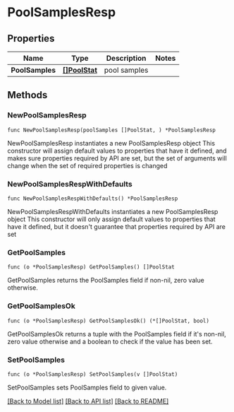 # PoolSamplesResp

## Properties

Name | Type | Description | Notes
------------ | ------------- | ------------- | -------------
**PoolSamples** | [**[]PoolStat**](PoolStat.md) | pool samples | 

## Methods

### NewPoolSamplesResp

`func NewPoolSamplesResp(poolSamples []PoolStat, ) *PoolSamplesResp`

NewPoolSamplesResp instantiates a new PoolSamplesResp object
This constructor will assign default values to properties that have it defined,
and makes sure properties required by API are set, but the set of arguments
will change when the set of required properties is changed

### NewPoolSamplesRespWithDefaults

`func NewPoolSamplesRespWithDefaults() *PoolSamplesResp`

NewPoolSamplesRespWithDefaults instantiates a new PoolSamplesResp object
This constructor will only assign default values to properties that have it defined,
but it doesn't guarantee that properties required by API are set

### GetPoolSamples

`func (o *PoolSamplesResp) GetPoolSamples() []PoolStat`

GetPoolSamples returns the PoolSamples field if non-nil, zero value otherwise.

### GetPoolSamplesOk

`func (o *PoolSamplesResp) GetPoolSamplesOk() (*[]PoolStat, bool)`

GetPoolSamplesOk returns a tuple with the PoolSamples field if it's non-nil, zero value otherwise
and a boolean to check if the value has been set.

### SetPoolSamples

`func (o *PoolSamplesResp) SetPoolSamples(v []PoolStat)`

SetPoolSamples sets PoolSamples field to given value.



[[Back to Model list]](../README.md#documentation-for-models) [[Back to API list]](../README.md#documentation-for-api-endpoints) [[Back to README]](../README.md)


